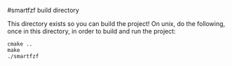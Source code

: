 #smartfzf build directory

This directory exists so you can build
the project! On unix, do the following,
once in this directory, in order to build
and run the project:

    cmake ..
    make
    ./smartfzf
    
